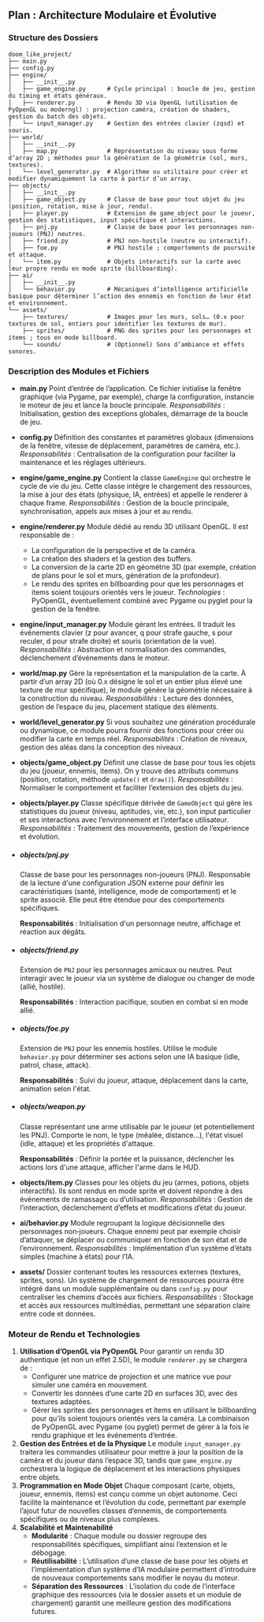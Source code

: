 

## Plan : Architecture Modulaire et Évolutive

### Structure des Dossiers

```plaintext
doom_like_project/
├── main.py
├── config.py
├── engine/
│   ├── __init__.py
│   ├── game_engine.py      # Cycle principal : boucle de jeu, gestion du timing et états généraux.
│   ├── renderer.py         # Rendu 3D via OpenGL (utilisation de PyOpenGL ou moderngl) : projection caméra, création de shaders, gestion du batch des objets.
│   └── input_manager.py    # Gestion des entrées clavier (zqsd) et souris.
├── world/
│   ├── __init__.py
│   ├── map.py              # Représentation du niveau sous forme d’array 2D ; méthodes pour la génération de la géométrie (sol, murs, textures).
│   └── level_generator.py  # Algorithme ou utilitaire pour créer et modifier dynamiquement la carte à partir d’un array.
├── objects/
│   ├── __init__.py
│   ├── game_object.py      # Classe de base pour tout objet du jeu (position, rotation, mise à jour, rendu).
│   ├── player.py           # Extension de game_object pour le joueur, gestion des statistiques, input spécifique et interactions.
│   ├── pnj.py              # Classe de base pour les personnages non-joueurs (PNJ) neutres.
│   ├── friend.py           # PNJ non-hostile (neutre ou interactif).
│   ├── foe.py              # PNJ hostile ; comportements de poursuite et attaque.
│   └── item.py             # Objets interactifs sur la carte avec leur propre rendu en mode sprite (billboarding).
├── ai/
│   ├── __init__.py
│   └── behavior.py         # Mécaniques d’intelligence artificielle basique pour déterminer l’action des ennemis en fonction de leur état et environnement.
└── assets/
    ├── textures/           # Images pour les murs, sols… (0.x pour textures de sol, entiers pour identifier les textures de mur).
    ├── sprites/            # PNG des sprites pour les personnages et items ; tous en mode billboard.
    └── sounds/             # (Optionnel) Sons d’ambiance et effets sonores.

```

### Description des Modules et Fichiers

- **main.py**
   Point d’entrée de l’application. Ce fichier initialise la fenêtre graphique (via Pygame, par exemple), charge la configuration, instancie le moteur de jeu et lance la boucle principale.
   *Responsabilités* : Initialisation, gestion des exceptions globales, démarrage de la boucle de jeu.
- **config.py**
   Définition des constantes et paramètres globaux (dimensions de la fenêtre, vitesse de déplacement, paramètres de caméra, etc.).
   *Responsabilités* : Centralisation de la configuration pour faciliter la maintenance et les réglages ultérieurs.
- **engine/game_engine.py**
   Contient la classe `GameEngine` qui orchestre le cycle de vie du jeu. Cette classe intègre le chargement des ressources, la mise à jour des états (physique, IA, entrées) et appelle le renderer à chaque frame.
   *Responsabilités* : Gestion de la boucle principale, synchronisation, appels aux mises à jour et au rendu.
- **engine/renderer.py**
  Module dédié au rendu 3D utilisant OpenGL. Il est responsable de :
  - La configuration de la perspective et de la caméra.
  - La création des shaders et la gestion des buffers.
  - La conversion de la carte 2D en géométrie 3D (par exemple, création de plans pour le sol et murs, génération de la profondeur).
  - Le rendu des sprites en billboarding pour que les personnages et items soient toujours orientés vers le joueur.
     *Technologies* : PyOpenGL, éventuellement combiné avec Pygame ou pyglet pour la gestion de la fenêtre.
- **engine/input_manager.py**
   Module gérant les entrées. Il traduit les événements clavier (z pour avancer, q pour strafe gauche, s pour reculer, d pour strafe droite) et souris (orientation de la vue).
   *Responsabilités* : Abstraction et normalisation des commandes, déclenchement d’événements dans le moteur.
- **world/map.py**
   Gère la représentation et la manipulation de la carte. À partir d’un array 2D (où 0.x désigne le sol et un entier plus élevé une texture de mur spécifique), le module génère la géométrie nécessaire à la construction du niveau.
   *Responsabilités* : Lecture des données, gestion de l’espace du jeu, placement statique des éléments.
- **world/level_generator.py**
   Si vous souhaitez une génération procédurale ou dynamique, ce module pourra fournir des fonctions pour créer ou modifier la carte en temps réel.
   *Responsabilités* : Création de niveaux, gestion des aléas dans la conception des niveaux.
- **objects/game_object.py**
   Définit une classe de base pour tous les objets du jeu (joueur, ennemis, items). On y trouve des attributs communs (position, rotation, méthode `update()` et `draw()`).
   *Responsabilités* : Normaliser le comportement et faciliter l’extension des objets du jeu.
- **objects/player.py**
   Classe spécifique dérivée de `GameObject` qui gère les statistiques du joueur (niveau, aptitudes, vie, etc.), son input particulier et ses interactions avec l’environnement et l’interface utilisateur.
   *Responsabilités* : Traitement des mouvements, gestion de l’expérience et évolution.
- ##### **objects/pnj.py**

   Classe de base pour les personnages non-joueurs (PNJ). Responsable de la lecture d'une configuration JSON externe pour définir les caractéristiques (santé, intelligence, mode de comportement) et le sprite associé. Elle peut être étendue pour des comportements spécifiques.

   **Responsabilités** : Initialisation d'un personnage neutre, affichage et réaction aux dégâts.
- ##### **objects/friend.py**

   Extension de `PNJ` pour les personnages amicaux ou neutres. Peut interagir avec le joueur via un système de dialogue ou changer de mode (allié, hostile).

   **Responsabilités** : Interaction pacifique, soutien en combat si en mode allié.

- ##### **objects/foe.py**

   Extension de `PNJ` pour les ennemis hostiles. Utilise le module `behavior.py` pour déterminer ses actions selon une IA basique (idle, patrol, chase, attack).

   **Responsabilités** : Suivi du joueur, attaque, déplacement dans la carte, animation selon l'état.

- ##### **objects/weapon.py**

   Classe représentant une arme utilisable par le joueur (et potentiellement les PNJ). Comporte le nom, le type (mêalée, distance...), l'état visuel (idle, attaque) et les propriétés d'attaque.

   **Responsabilités** : Définir la portée et la puissance, déclencher les actions lors d'une attaque, afficher l'arme dans le HUD.

- **objects/item.py**
   Classes pour les objets du jeu (armes, potions, objets interactifs). Ils sont rendus en mode sprite et doivent répondre à des événements de ramassage ou d’utilisation.
   *Responsabilités* : Gestion de l’interaction, déclenchement d’effets et modifications d’état du joueur.
- **ai/behavior.py**
   Module regroupant la logique décisionnelle des personnages non‑joueurs. Chaque ennemi peut par exemple choisir d’attaquer, se déplacer ou communiquer en fonction de son état et de l’environnement.
   *Responsabilités* : Implémentation d’un système d’états simples (machine à états) pour l’IA.
- **assets/**
   Dossier contenant toutes les ressources externes (textures, sprites, sons). Un système de chargement de ressources pourra être intégré dans un module supplémentaire ou dans `config.py` pour centraliser les chemins d’accès aux fichiers.
   *Responsabilités* : Stockage et accès aux ressources multimédias, permettant une séparation claire entre code et données.

### Moteur de Rendu et Technologies

1. **Utilisation d’OpenGL via PyOpenGL**
    Pour garantir un rendu 3D authentique (et non un effet 2.5D), le module `renderer.py` se chargera de :
   - Configurer une matrice de projection et une matrice vue pour simuler une caméra en mouvement.
   - Convertir les données d’une carte 2D en surfaces 3D, avec des textures adaptées.
   - Gérer les sprites des personnages et items en utilisant le billboarding pour qu’ils soient toujours orientés vers la caméra. La combinaison de PyOpenGL avec Pygame (ou pyglet) permet de gérer à la fois le rendu graphique et les événements d’entrée.
2. **Gestion des Entrées et de la Physique**
    Le module `input_manager.py` traitera les commandes utilisateur pour mettre à jour la position de la caméra et du joueur dans l’espace 3D, tandis que `game_engine.py` orchestrera la logique de déplacement et les interactions physiques entre objets.
3. **Programmation en Mode Objet**
    Chaque composant (carte, objets, joueur, ennemis, items) est conçu comme un objet autonome. Ceci facilite la maintenance et l’évolution du code, permettant par exemple l’ajout futur de nouvelles classes d’ennemis, de comportements spécifiques ou de niveaux plus complexes.
4. **Scalabilité et Maintenabilité**
   - **Modularité** : Chaque module ou dossier regroupe des responsabilités spécifiques, simplifiant ainsi l’extension et le débogage.
   - **Réutilisabilité** : L’utilisation d’une classe de base pour les objets et l’implémentation d’un système d’IA modulaire permettent d’introduire de nouveaux comportements sans modifier le noyau du moteur.
   - **Séparation des Ressources** : L’isolation du code de l’interface graphique des ressources (via le dossier assets et un module de chargement) garantit une meilleure gestion des modifications futures.